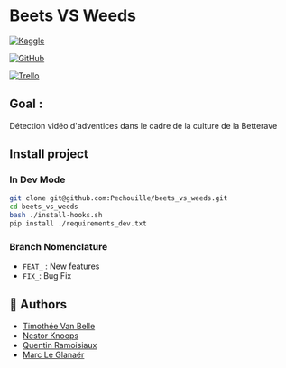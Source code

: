 # Beets VS Weeds

[![Kaggle](https://img.shields.io/badge/Kaggle-20BEFF?style=for-the-badge&logo=Kaggle&logoColor=white)](https://www.kaggle.com/datasets/amiranmkrtchyan/amiran)

[![GitHub](https://img.shields.io/badge/github-%23121011.svg?style=for-the-badge&logo=github&logoColor=white)](https://github.com/Pechouille/beets_vs_weeds)

[![Trello](https://img.shields.io/badge/Trello-%23026AA7.svg?style=for-the-badge&logo=Trello&logoColor=white)](https://trello.com/b/RtQOhuB8/beetsvsweeds)

## Goal :
Détection vidéo d'adventices dans le cadre de la culture de la Betterave

## Install project
### In Dev Mode
```bash
git clone git@github.com:Pechouille/beets_vs_weeds.git
cd beets_vs_weeds
bash ./install-hooks.sh
pip install ./requirements_dev.txt
```

### Branch Nomenclature
- `FEAT_` : New features
- `FIX_`: Bug Fix


## 🧠 Authors
- [Timothée Van Belle](https://github.com/TimVanBelle)
- [Nestor Knoops](https://github.com/Nestrow42)
- [Quentin Ramoisiaux](https://github.com/QuentinRam)
- [Marc Le Glanaër](https://github.com/Pechouille)
